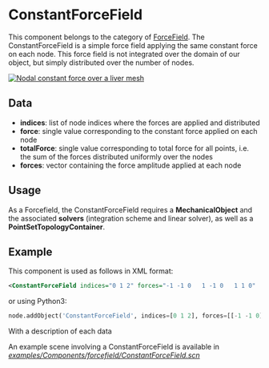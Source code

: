 ConstantForceField
==================

This component belongs to the category of [ForceField](https://www.sofa-framework.org/community/doc/simulation-principles/multi-model-representation/forcefield/). The ConstantForceField is a simple force field applying the same constant force on each node. This force field is not integrated over the domain of our object, but simply distributed over the number of nodes.


<a href="https://github.com/sofa-framework/doc/blob/master/images/forcefield/ConstantForceField.png?raw=true"><img src="https://github.com/sofa-framework/doc/blob/master/images/forcefield/ConstantForceField.png?raw=true" title="Nodal constant force over a liver mesh"/></a>



Data  
----

- **indices**: list of node indices where the forces are applied and distributed
- **force**: single value corresponding to the constant force applied on each node
- **totalForce**: single value corresponding to total force for all points, i.e. the sum of the forces distributed uniformly over the nodes
- **forces**: vector containing the force amplitude applied at each node


Usage
-----

As a Forcefield, the ConstantForceField requires a **MechanicalObject** and the associated **solvers** (integration scheme and linear solver), as well as a **PointSetTopologyContainer**.


Example
-------

This component is used as follows in XML format:

``` xml
<ConstantForceField indices="0 1 2" forces="-1 -1 0   1 -1 0   1 1 0" 
```

or using Python3:

``` python
node.addObject('ConstantForceField', indices=[0 1 2], forces=[[-1 -1 0] [1 -1 0]   [1 1 0]]")
```

With a description of each data

An example scene involving a ConstantForceField is available in [*examples/Components/forcefield/ConstantForceField.scn*](https://github.com/sofa-framework/sofa/blob/master/examples/Components/forcefield/ConstantForceField.scn)